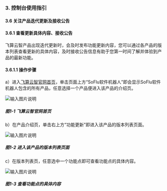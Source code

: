 ### 3. 控制台使用指引

#### 3.6 关注产品迭代更新及接收公告

#### 3.6.1 查看更新具体内容、接收公告

飞算云智产品出现迭代更新时，会及时发布功能更新内容，您可以通过各产品的版本列表查看更新的具体内容，及时接收公告信息有助于您第一时间了解并体验到产品的最新功能。

#### 3.6.1.1 操作步骤

a）进入[飞算云智官网首页](https://www.feisuanyz.com/)，单击页面上方“SoFlu软件机器人”即会显示SoFlu软件机器人包含的所有产品，任意选择一个产品便进入该产品的介绍页。

![输入图片说明](../../../../images/SoFlu%EF%BC%88%E5%90%8E%E7%AB%AF%EF%BC%89%E5%BC%80%E5%8F%91%E5%B9%B3%E5%8F%B0/1.%20%E6%9C%80%E6%96%B0%E7%89%88%E6%9C%AC%20-%20%E6%9B%B4%E6%96%B0%E6%97%A5%E6%9C%9F%20-%202022.10.08/3.%20%E6%8E%A7%E5%88%B6%E5%8F%B0%E4%BD%BF%E7%94%A8%E6%8C%87%E5%BC%95/6.%20%E5%85%B3%E6%B3%A8%E4%BA%A7%E5%93%81%E8%BF%AD%E4%BB%A3%E6%9B%B4%E6%96%B0%E5%8F%8A%E6%8E%A5%E6%94%B6%E5%85%AC%E5%91%8A/image.png)

##### 图1-1 飞算云智官网首页

b）在产品介绍页，单击右上方“功能更新”即进入该产品的版本列表页面。

![输入图片说明](../../../../images/SoFlu%EF%BC%88%E5%90%8E%E7%AB%AF%EF%BC%89%E5%BC%80%E5%8F%91%E5%B9%B3%E5%8F%B0/1.%20%E6%9C%80%E6%96%B0%E7%89%88%E6%9C%AC%20-%20%E6%9B%B4%E6%96%B0%E6%97%A5%E6%9C%9F%20-%202022.10.08/3.%20%E6%8E%A7%E5%88%B6%E5%8F%B0%E4%BD%BF%E7%94%A8%E6%8C%87%E5%BC%95/6.%20%E5%85%B3%E6%B3%A8%E4%BA%A7%E5%93%81%E8%BF%AD%E4%BB%A3%E6%9B%B4%E6%96%B0%E5%8F%8A%E6%8E%A5%E6%94%B6%E5%85%AC%E5%91%8A/1-2.png)

##### 图1-2 进入该产品的版本列表页面

c）在版本列表页，任意选中一个功能点即可查看功能点的具体内容。

![输入图片说明](../../../../images/SoFlu%EF%BC%88%E5%90%8E%E7%AB%AF%EF%BC%89%E5%BC%80%E5%8F%91%E5%B9%B3%E5%8F%B0/1.%20%E6%9C%80%E6%96%B0%E7%89%88%E6%9C%AC%20-%20%E6%9B%B4%E6%96%B0%E6%97%A5%E6%9C%9F%20-%202022.10.08/3.%20%E6%8E%A7%E5%88%B6%E5%8F%B0%E4%BD%BF%E7%94%A8%E6%8C%87%E5%BC%95/6.%20%E5%85%B3%E6%B3%A8%E4%BA%A7%E5%93%81%E8%BF%AD%E4%BB%A3%E6%9B%B4%E6%96%B0%E5%8F%8A%E6%8E%A5%E6%94%B6%E5%85%AC%E5%91%8A/1-3.png)

##### 图1-3 查看功能点的具体内容
